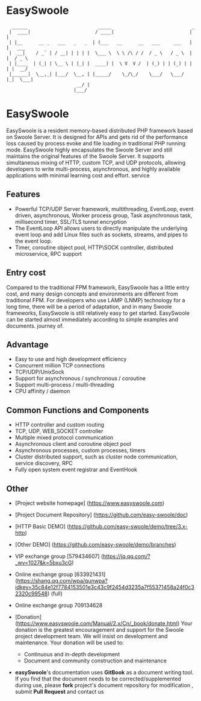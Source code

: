 # EasySwoole
```
  ______                          _____                              _        
 |  ____|                        / ____|                            | |       
 | |__      __ _   ___   _   _  | (___   __      __   ___     ___   | |   ___ 
 |  __|    / _` | / __| | | | |  \___ \  \ \ /\ / /  / _ \   / _ \  | |  / _ \
 | |____  | (_| | \__ \ | |_| |  ____) |  \ V  V /  | (_) | | (_) | | | |  __/
 |______|  \__,_| |___/  \__, | |_____/    \_/\_/    \___/   \___/  |_|  \___|
                          __/ |                                               
                         |___/                                                
```
# EasySwoole

EasySwoole is a resident memory-based distributed PHP framework based on Swoole Server. It is designed for APIs and gets rid of the performance loss caused by process evoke and file loading in traditional PHP running mode. EasySwoole highly encapsulates the Swoole Server and still maintains the original features of the Swoole Server. It supports simultaneous mixing of HTTP, custom TCP, and UDP protocols, allowing developers to write multi-process, asynchronous, and highly available applications with minimal learning cost and effort. service

## Features

- Powerful TCP/UDP Server framework, multithreading, EventLoop, event driven, asynchronous, Worker process group, Task asynchronous task, millisecond timer, SSL/TLS tunnel encryption
- The EventLoop API allows users to directly manipulate the underlying event loop and add Linux files such as sockets, streams, and pipes to the event loop.
- Timer, coroutine object pool, HTTP\SOCK controller, distributed microservice, RPC support

## Entry cost

Compared to the traditional FPM framework, EasySwoole has a little entry cost, and many design concepts and environments are different from traditional FPM.
For developers who use LAMP (LNMP) technology for a long time, there will be a period of adaptation, and in many Swoole frameworks, EasySwoole is still relatively easy to get started. EasySwoole can be started almost immediately according to simple examples and documents. journey of.

## Advantage

- Easy to use and high development efficiency
- Concurrent million TCP connections
- TCP/UDP/UnixSock
- Support for asynchronous / synchronous / coroutine
- Support multi-process / multi-threading
- CPU affinity / daemon

## Common Functions and Components

- HTTP controller and custom routing
- TCP, UDP, WEB_SOCKET controller
- Multiple mixed protocol communication
- Asynchronous client and coroutine object pool
- Asynchronous processes, custom processes, timers
- Cluster distributed support, such as cluster node communication, service discovery, RPC
- Fully open system event registrar and EventHook

## Other

- [Project website homepage] (https://www.easyswoole.com)

- [Project Document Repository] (https://github.com/easy-swoole/doc)

- [HTTP Basic DEMO] (https://github.com/easy-swoole/demo/tree/3.x-http)

- [Other DEMO] (https://github.com/easy-swoole/demo/branches)

- VIP exchange group [579434607] (https://jq.qq.com/?_wv=1027&k=5bxu3cG)

- Online exchange group [633921431] (https://shang.qq.com/wpa/qunwpa?idkey=35c84e12f7784153501e3c43c9f2454d3235a7f55371458a24f0c32320c99548) (full)
- Online exchange group 709134628

- [Donation] (https://www.easyswoole.com/Manual/2.x/Cn/_book/donate.html)
    Your donation is the greatest encouragement and support for the Swoole project development team. We will insist on development and maintenance. Your donation will be used to:
        
  - Continuous and in-depth development
  - Document and community construction and maintenance

- **easySwoole**'s documentation uses **GitBook** as a document writing tool. If you find that the document needs to be corrected/supplemented during use, please **fork** project's document repository for modification , submit **Pull Request** and contact us
